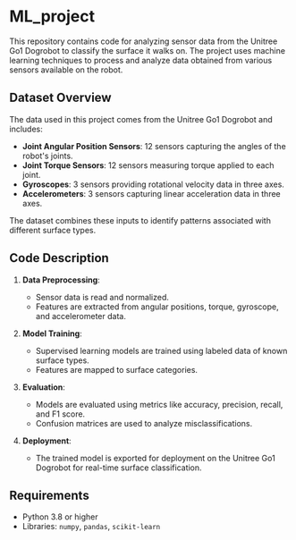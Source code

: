 # ML_project


This repository contains code for analyzing sensor data from the Unitree Go1 Dogrobot to classify the surface it walks on. The project uses machine learning techniques to process and analyze data obtained from various sensors available on the robot.

## Dataset Overview

The data used in this project comes from the Unitree Go1 Dogrobot and includes:
- **Joint Angular Position Sensors**: 12 sensors capturing the angles of the robot's joints.
- **Joint Torque Sensors**: 12 sensors measuring torque applied to each joint.
- **Gyroscopes**: 3 sensors providing rotational velocity data in three axes.
- **Accelerometers**: 3 sensors capturing linear acceleration data in three axes.

The dataset combines these inputs to identify patterns associated with different surface types.

## Code Description

1. **Data Preprocessing**:
   - Sensor data is read and normalized.
   - Features are extracted from angular positions, torque, gyroscope, and accelerometer data.

2. **Model Training**:
   - Supervised learning models are trained using labeled data of known surface types.
   - Features are mapped to surface categories.

3. **Evaluation**:
   - Models are evaluated using metrics like accuracy, precision, recall, and F1 score.
   - Confusion matrices are used to analyze misclassifications.

4. **Deployment**:
   - The trained model is exported for deployment on the Unitree Go1 Dogrobot for real-time surface classification.

## Requirements

- Python 3.8 or higher
- Libraries: `numpy`, `pandas`, `scikit-learn`
